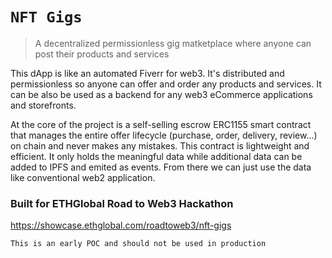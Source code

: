 # `NFT Gigs`

> A decentralized permissionless gig matketplace where anyone can post their products and services

This dApp is like an automated Fiverr for web3. It's distributed and permissionless so anyone can offer and order any products and services. It can be also be used as a backend for any web3 eCommerce applications and storefronts. 


At the core of the project is a self-selling escrow ERC1155 smart contract that manages the entire offer lifecycle (purchase, order, delivery, review...) on chain and never makes any mistakes.
This contract is lightweight and efficient. It only holds the meaningful data while additional data can be added to IPFS and emited as events. 
From there we can just use the data like conventional web2 application. 



### Built for ETHGlobal Road to Web3 Hackathon

https://showcase.ethglobal.com/roadtoweb3/nft-gigs

`This is an early POC and should not be used in production`
